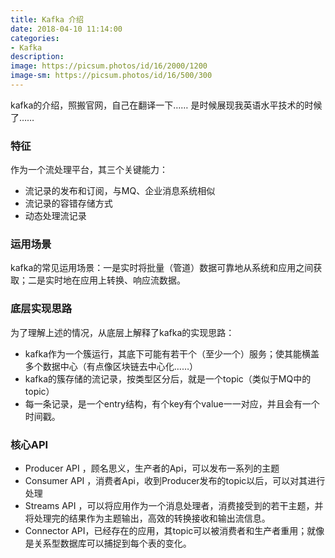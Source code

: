 ```yaml
---
title: Kafka 介绍
date: 2018-04-10 11:14:00
categories:
- Kafka
description:
image: https://picsum.photos/id/16/2000/1200
image-sm: https://picsum.photos/id/16/500/300
---  
```


kafka的介绍，照搬官网，自己在翻译一下…… 是时候展现我英语水平技术的时候了……  
### 特征
作为一个流处理平台，其三个关键能力：  
- 流记录的发布和订阅，与MQ、企业消息系统相似  
- 流记录的容错存储方式  
- 动态处理流记录  

### 运用场景 
kafka的常见运用场景：一是实时将批量（管道）数据可靠地从系统和应用之间获取；二是实时地在应用上转换、响应流数据。  

### 底层实现思路
为了理解上述的情况，从底层上解释了kafka的实现思路：  
- kafka作为一个簇运行，其底下可能有若干个（至少一个）服务；使其能横盖多个数据中心（有点像区块链去中心化……）
- kafka的簇存储的流记录，按类型区分后，就是一个topic（类似于MQ中的topic）  
- 每一条记录，是一个entry结构，有个key有个value一一对应，并且会有一个时间戳。  

### 核心API  
- Producer API ，顾名思义，生产者的Api，可以发布一系列的主题  
- Consumer API ，消费者Api，收到Producer发布的topic以后，可以对其进行处理  
- Streams API ，可以将应用作为一个消息处理者，消费接受到的若干主题，并将处理完的结果作为主题输出，高效的转换接收和输出流信息。  
- Connector API，已经存在的应用，其topic可以被消费者和生产者重用；就像是关系型数据库可以捕捉到每个表的变化。

